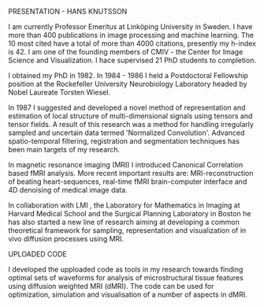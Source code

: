 PRESENTATION - HANS KNUTSSON

I am currently Professor Emeritus at Linköping University in Sweden. I have more than 400 publications in image processing
and machine learning. The 10 most cited have a total of more than 4000 citations, presently my h-index is 42. I am one of the founding members of CMIV - the Center for Image Science and Visualization. I hace supervised 21 PhD students to completion.

I obtained my PhD in 1982. In 1984 - 1986 I held a Postdoctoral Fellowship position at the Rockefeller University Neurobiology Laboratory headed by Nobel Laureate Torsten Wiesel.

In 1987 I suggested and developed a novel method of representation and estimation of local structure of multi-dimensional signals using tensors and tensor fields. A result of this research was a method for handling irregularly sampled and uncertain data termed 'Normalized Convolution'. Advanced spatio-temporal filtering, registration and segmentation techniques has been main targets of my research.

In magnetic resonance imaging (MRI) I introduced Canonical Correlation based fMRI analysis. More recent important results are: MRI-reconstruction of beating heart-sequences, real-time fMRI brain-computer interface and 4D denoising of medical image data.

In collaboration with LMI , the Laboratory for Mathematics in Imaging at Harvard Medical School and the Surgical Planning Laboratory in Boston he has also started a new line of research aiming at developing a common theoretical framework for sampling, representation and visualization of in vivo diffusion processes using MRI.

 
 UPLOADED CODE
 
 I developed the upploaded code as tools in my research towards finding optimal sets of waveforms for analysis
 of microstructural tissue features using diffusion weighted MRI (dMRI). The code can be used for optimization, simulation
 and visualisation of a number of aspects in dMRI.
